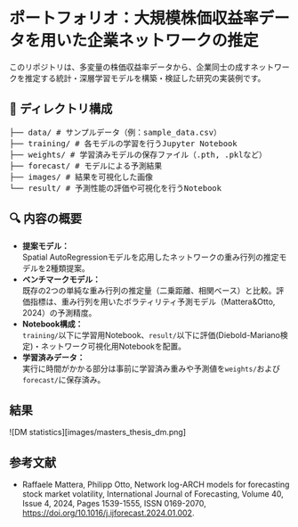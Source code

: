 # ポートフォリオ：大規模株価収益率データを用いた企業ネットワークの推定

このリポジトリは、多変量の株価収益率データから、企業同士の成すネットワークを推定する統計・深層学習モデルを構築・検証した研究の実装例です。

## 📁 ディレクトリ構成
<pre>
├── data/ # サンプルデータ（例：sample_data.csv）
├── training/ # 各モデルの学習を行うJupyter Notebook
├── weights/ # 学習済みモデルの保存ファイル（.pth, .pklなど）
├── forecast/ # モデルによる予測結果
├── images/ # 結果を可視化した画像
└── result/ # 予測性能の評価や可視化を行うNotebook
</pre>

## 🔍 内容の概要

- **提案モデル：**  
  Spatial AutoRegressionモデルを応用したネットワークの重み行列の推定モデルを2種類提案。
- **ベンチマークモデル：**  
  既存の2つの単純な重み行列の推定量（二乗距離、相関ベース）と比較。評価指標は、重み行列を用いたボラティリティ予測モデル（Mattera&Otto, 2024）の予測精度。
- **Notebook構成：**  
  `training/`以下に学習用Notebook、`result/`以下に評価(Diebold-Mariano検定)・ネットワーク可視化用Notebookを配置。
- **学習済みデータ：**  
  実行に時間がかかる部分は事前に学習済み重みや予測値を`weights/`および`forecast/`に保存済み。

## 結果
![DM statistics][images/masters_thesis_dm.png]

## 参考文献
- Raffaele Mattera, Philipp Otto,
Network log-ARCH models for forecasting stock market volatility,
International Journal of Forecasting,
Volume 40, Issue 4,
2024,
Pages 1539-1555,
ISSN 0169-2070,
https://doi.org/10.1016/j.ijforecast.2024.01.002.
